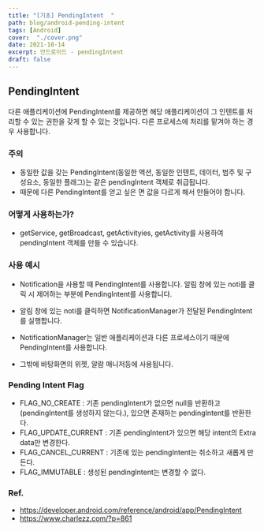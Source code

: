 ```yaml
---
title: "[기초] PendingIntent  "
path: blog/android-pending-intent
tags: [Android]
cover:  "./cover.png"
date: 2021-10-14
excerpt: 안드로이드 - pendingIntent
draft: false
---
```


## PendingIntent 

다른 애플리케이션에 PendingIntent를 제공하면 해당 애플리케이션이 그 인텐트를 처리할 수 있는 권한을 갖게 할 수 있는 것입니다.
다른 프로세스에 처리를 맡겨야 하는 경우 사용합니다. 


### 주의 
* 동일한 값을 갖는 PendingIntent(동일한 액션, 동일한 인텐트, 데이터, 범주 및 구성요소, 동일한 플래그)는 같은 pendingIntent 객체로 취급됩니다.
* 때문에 다른 PendingIntent를 얻고 싶은 면 값을 다르게 해서 만들어야 합니다.

### 어떻게 사용하는가?
* getService, getBroadcast, getActivityies, getActivity를 사용하여 pendingIntent 객체를 만들 수 있습니다.

### 사용 예시 

* Notification을 사용할 때 PendingIntent를 사용합니다. 알림 창에 있는 noti를 클릭 시 제어하는 부분에 PendingIntent를 사용합니다.
* 알림 창에 있는 noti를 클릭하면 NotificationManager가 전달된 PendingIntent를 실행합니다. 
* NotificationManager는 일반 애플리케이션과 다른 프로세스이기 때문에 PendingIntent를 사용합니다.

* 그밖에 바탕화면의 위젯, 알람 매니저등에 사용됩니다.


### Pending Intent Flag

* FLAG_NO_CREATE : 기존 pendingIntent가 없으면 null을 반환하고(pendingIntent를 생성하지 않는다.), 있으면 존재하는 pendingIntent를 반환한다.
* FLAG_UPDATE_CURRENT : 기존 pendingIntent가 있으면 해당 intent의 Extra data만 변경한다.
* FLAG_CANCEL_CURRENT : 기존에 있는 pendingIntent는 취소하고 새롭게 만든다.
* FLAG_IMMUTABLE : 생성된 pendingIntent는 변경할 수 없다.



### Ref. 

* https://developer.android.com/reference/android/app/PendingIntent
* https://www.charlezz.com/?p=861